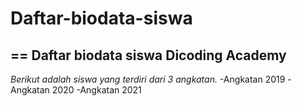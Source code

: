 # Daftar-biodata-siswa
==
Daftar biodata siswa Dicoding Academy
--
*Berikut adalah siswa yang terdiri dari 3 angkatan.*
-Angkatan 2019
-Angkatan 2020
-Angkatan 2021
